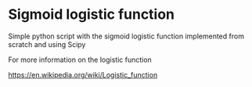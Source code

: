 # Sigmoid logistic function

Simple python script with the sigmoid logistic function implemented from
scratch and using Scipy

For more information on the logistic function

https://en.wikipedia.org/wiki/Logistic_function
